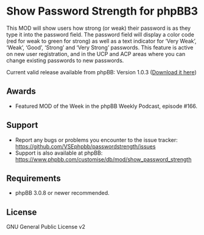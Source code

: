 Show Password Strength for phpBB3
==========================

This MOD will show users how strong (or weak) their password is as they type it into the password field. The password field will display a color code (red for weak to green for strong) as well as a text indicator for ‘Very Weak’, ‘Weak’, ‘Good’, ‘Strong’ and ‘Very Strong’ passwords. This feature is active on new user registration, and in the UCP and ACP areas where you can change existing passwords to new passwords.

Current valid release available from phpBB: 
Version 1.0.3 ([Download it here](https://www.phpbb.com/customise/db/mod/show_password_strength/)) 

Awards
------

* Featured MOD of the Week in the phpBB Weekly Podcast, episode #166.

Support
-------

* Report any bugs or problems you encounter to the issue tracker: https://github.com/VSEphpbb/passwordstrength/issues
* Support is also available at phpBB: https://www.phpbb.com/customise/db/mod/show_password_strength

Requirements
------------

* phpBB 3.0.8 or newer recommended.

License
-------

GNU General Public License v2